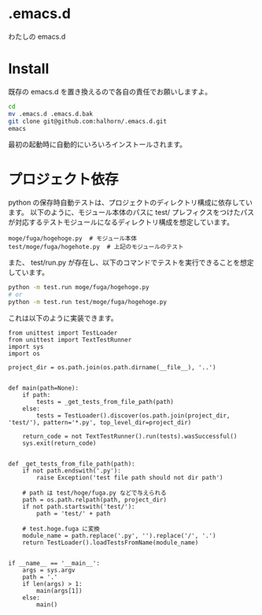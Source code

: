 # .emacs.d
わたしの emacs.d

# Install
既存の emacs.d を置き換えるので各自の責任でお願いしますよ。

```sh
cd
mv .emacs.d .emacs.d.bak
git clone git@github.com:halhorn/.emacs.d.git
emacs
```
最初の起動時に自動的にいろいろインストールされます。

# プロジェクト依存
python の保存時自動テストは、プロジェクトのディレクトリ構成に依存しています。
以下のように、モジュール本体のパスに test/ プレフィクスをつけたパスが対応するテストモジュールになるディレクトリ構成を想定しています。

```
moge/fuga/hogehoge.py  # モジュール本体
test/moge/fuga/hogehote.py  # 上記のモジュールのテスト
```

また、 test/run.py が存在し、以下のコマンドでテストを実行できることを想定しています。

```sh
python -m test.run moge/fuga/hogehoge.py
# or
python -m test.run test/moge/fuga/hogehoge.py
```
これは以下のように実装できます。

```py3
from unittest import TestLoader
from unittest import TextTestRunner
import sys
import os

project_dir = os.path.join(os.path.dirname(__file__), '..')


def main(path=None):
    if path:
        tests = _get_tests_from_file_path(path)
    else:
        tests = TestLoader().discover(os.path.join(project_dir, 'test/'), pattern='*.py', top_level_dir=project_dir)

    return_code = not TextTestRunner().run(tests).wasSuccessful()
    sys.exit(return_code)


def _get_tests_from_file_path(path):
    if not path.endswith('.py'):
        raise Exception('test file path should not dir path')

    # path は test/hoge/fuga.py などで与えられる
    path = os.path.relpath(path, project_dir)
    if not path.startswith('test/'):
        path = 'test/' + path

    # test.hoge.fuga に変換
    module_name = path.replace('.py', '').replace('/', '.')
    return TestLoader().loadTestsFromName(module_name)


if __name__ == '__main__':
    args = sys.argv
    path = '.'
    if len(args) > 1:
        main(args[1])
    else:
        main()
```